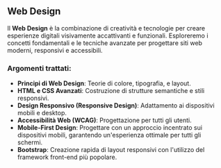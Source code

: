 ## Web Design

Il **Web Design** è la combinazione di creatività e tecnologie per creare esperienze digitali visivamente accattivanti e funzionali. Esploreremo i concetti fondamentali e le tecniche avanzate per progettare siti web moderni, responsivi e accessibili.

### Argomenti trattati:
- **Principi di Web Design**: Teorie di colore, tipografia, e layout.
- **HTML e CSS Avanzati**: Costruzione di strutture semantiche e stili responsivi.
- **Design Responsivo (Responsive Design)**: Adattamento ai dispositivi mobili e desktop.
- **Accessibilità Web (WCAG)**: Progettazione per tutti gli utenti.
- **Mobile-First Design**: Progettare con un approccio incentrato sui dispositivi mobili, garantendo un'esperienza ottimale per tutti gli schermi.
- **Bootstrap**: Creazione rapida di layout responsivi con l'utilizzo del framework front-end più popolare.
